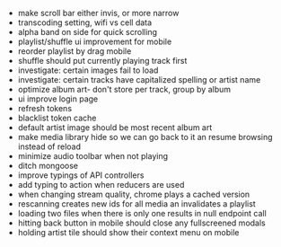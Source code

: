 - make scroll bar either invis, or more narrow
- transcoding setting, wifi vs cell data
- alpha band on side for quick scrolling
- playlist/shuffle ui improvement for mobile
- reorder playlist by drag mobile
- shuffle should put currently playing track first
- investigate: certain images fail to load
- investigate: certain tracks have capitalized spelling or artist name
- optimize album art- don't store per track, group by album
- ui improve login page
- refresh tokens
- blacklist token cache
- default artist image should be most recent album art
- make media library hide so we can go back to it an resume browsing instead of reload
- minimize audio toolbar when not playing
- ditch mongoose
- improve typings of API controllers
- add typing to action when reducers are used
- when changing stream quality, chrome plays a cached version
- rescanning creates new ids for all media an invalidates a playlist
- loading two files when there is only one results in null endpoint call
- hitting back button in mobile should close any fullscreened modals
- holding artist tile should show their context menu on mobile
